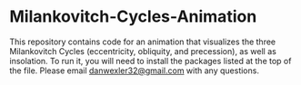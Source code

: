 # Milankovitch-Cycles-Animation
This repository contains code for an animation that visualizes the three Milankovitch Cycles (eccentricity, obliquity, and precession), as well as insolation. To run it, you will need to install the packages listed at the top of the file. Please email danwexler32@gmail.com with any questions.
